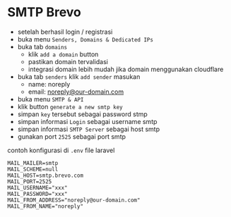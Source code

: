 # SMTP Brevo

- setelah berhasil login / registrasi
- buka menu `Senders, Domains & Dedicated IPs`
- buka tab `domains`
  - klik `add a domain` button
  - pastikan domain tervalidasi
  - integrasi domain lebih mudah jika domain menggunakan cloudflare
- buka tab `senders` klik `add sender` masukan
  - name: noreply
  - email: noreply@our-domain.com
- buka menu `SMTP & API`
- klik button `generate a new smtp key`
- simpan `key` tersebut sebagai password stmp
- simpan informasi `Login` sebagai username smtp
- simpan informasi `SMTP Server` sebagai host smtp
- gunakan port `2525` sebagai port smtp

contoh konfigurasi di `.env` file laravel

```
MAIL_MAILER=smtp
MAIL_SCHEME=null
MAIL_HOST=smtp.brevo.com
MAIL_PORT=2525
MAIL_USERNAME="xxx"
MAIL_PASSWORD="xxx"
MAIL_FROM_ADDRESS="noreply@our-domain.com"
MAIL_FROM_NAME="noreply"
```
